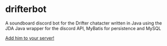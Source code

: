 # drifterbot
A soundboard discord bot for the Drifter chatacter written in Java using the JDA Java wrapper for the discord API, MyBatis for persistence and MySQL

[Add him to your server!](https://discord.com/api/oauth2/authorize?client_id=708366715284750417&permissions=3147776&scope=bot)
